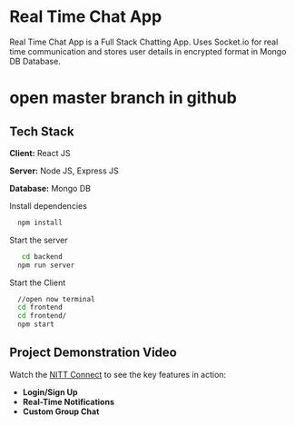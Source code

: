 # Real Time Chat App

Real Time Chat App is a Full Stack Chatting App.
Uses Socket.io for real time communication and stores user details in encrypted format in Mongo DB Database.

# open master branch in github


## Tech Stack

**Client:** React JS

**Server:** Node JS, Express JS

**Database:** Mongo DB
  

Install dependencies

```bash
  npm install
```



Start the server

```bash
   cd backend
  npm run server
```
Start the Client

```bash
  //open now terminal
  cd frontend
  cd frontend/
  npm start
```

## Project Demonstration Video

Watch the [NITT Connect](https://github.com/046kanahiya/NITT-Real-Time-Chat-App/blob/master/NITT%20Connect.mp4) to see the key features in action:
- **Login/Sign Up**
- **Real-Time Notifications**
- **Custom Group Chat**
